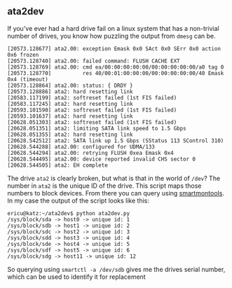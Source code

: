 ata2dev
-----

If you've ever had a hard drive fail on a linux system that has a non-trivial number of drives, you know how puzzling the output from `dmesg` can be.

```
[20573.128677] ata2.00: exception Emask 0x0 SAct 0x0 SErr 0x0 action 0x6 frozen
[20573.128740] ata2.00: failed command: FLUSH CACHE EXT
[20573.128769] ata2.00: cmd ea/00:00:00:00:00/00:00:00:00:00/a0 tag 0
[20573.128770]          res 40/00:01:00:00:00/00:00:00:00:00/40 Emask 0x4 (timeout)
[20573.128864] ata2.00: status: { DRDY }
[20573.128886] ata2: hard resetting link
[20583.117199] ata2: softreset failed (1st FIS failed)
[20583.117245] ata2: hard resetting link
[20593.101590] ata2: softreset failed (1st FIS failed)
[20593.101637] ata2: hard resetting link
[20628.051303] ata2: softreset failed (1st FIS failed)
[20628.051351] ata2: limiting SATA link speed to 1.5 Gbps
[20628.051355] ata2: hard resetting link
[20628.542512] ata2: SATA link up 1.5 Gbps (SStatus 113 SControl 310)
[20628.544288] ata2.00: configured for UDMA/133
[20628.544294] ata2.00: retrying FLUSH 0xea Emask 0x4
[20628.544495] ata2.00: device reported invalid CHS sector 0
[20628.544505] ata2: EH complete
```

The drive `ata2` is clearly broken, but what is that in the world of `/dev`? The number in `ata2` is the unique ID of the drive. This script maps those numbers to block devices. From there you can query using [smartmontools](http://sourceforge.net/apps/trac/smartmontools/wiki). In my case the output of the script looks like this:

```
ericu@katz:~/ata2dev$ python ata2dev.py 
/sys/block/sda -> host0 -> unique id: 1
/sys/block/sdb -> host1 -> unique id: 2
/sys/block/sdc -> host2 -> unique id: 3
/sys/block/sdd -> host3 -> unique id: 4
/sys/block/sde -> host4 -> unique id: 5
/sys/block/sdf -> host5 -> unique id: 6
/sys/block/sdg -> host11 -> unique id: 12
```

So querying using `smartctl -a /dev/sdb` gives me the drives serial number, which can be used to identify it for replacement
